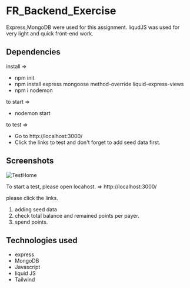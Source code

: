 # FR_Backend_Exercise

Express,MongoDB were used for this assignment. 
liqudJS was used for very light and quick front-end work.


## Dependencies
install =>
- npm init
- npm install express mongoose method-override liquid-express-views
- npm i nodemon

to start =>
- nodemon start

to test =>
- Go to http://localhost:3000/
- Click the links to test and don't forget to add seed data first.

## Screenshots
![TestHome](FR_Backend_Exercise/img/sc1.png)

To start a test, please open locahost.
=> http://localhost:3000/

please click the links.
1. adding seed data
2. check total balance and remained points per payer.
3. spend points. 
  
## Technologies used
- express 
- MongoDB
- Javascript 
- liquid JS 
- Tailwind 